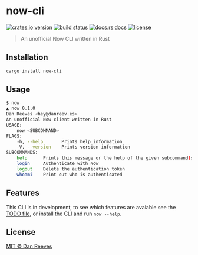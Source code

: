 # now-cli

[![crates.io version][1]][2]
[![build status][3]][4]
[![docs.rs docs][5]][6]
[![license][7]][8]

> An unofficial Now CLI written in Rust

## Installation
```sh
cargo install now-cli
```

## Usage
```sh
$ now
▲ now 0.1.0
Dan Reeves <hey@danreev.es>
An unofficial Now client written in Rust
USAGE:
    now <SUBCOMMAND>
FLAGS:
    -h, --help       Prints help information
    -V, --version    Prints version information
SUBCOMMANDS:
    help      Prints this message or the help of the given subcommand(s)
    login     Authenticate with Now
    logout    Delete the authentication token
    whoami    Print out who is authenticated
```

## Features

This CLI is in development, to see which features are avaiable see the [TODO file](./TODO.md), or install the CLI and run `now --help`.

## License
[MIT © Dan Reeves](./LICENSE)

[1]: https://img.shields.io/crates/v/now-cli.svg?style=flat-square
[2]: https://crates.io/crates/now-cli
[3]: https://img.shields.io/travis/danreeves/now-cli.svg?style=flat-square
[4]: https://travis-ci.org/danreeves/now-cli
[5]: https://img.shields.io/badge/docs-latest-blue.svg?style=flat-square
[6]: https://docs.rs/now-cli
[7]: https://img.shields.io/crates/l/now-cli.svg?style=flat-square
[8]: ./LICENSE
